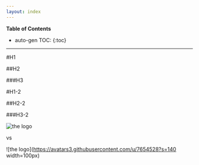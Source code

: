 ```yaml
---
layout: index
---
```


__Table of Contents__

* auto-gen TOC:
{:toc}

---

#H1

##H2

###H3

#H1-2

##H2-2

###H3-2

![the logo][logo]

[logo]: https://avatars3.githubusercontent.com/u/7654528?s=140 "The Logo"

vs

![the logo](https://avatars3.githubusercontent.com/u/7654528?s=140 width=100px)
